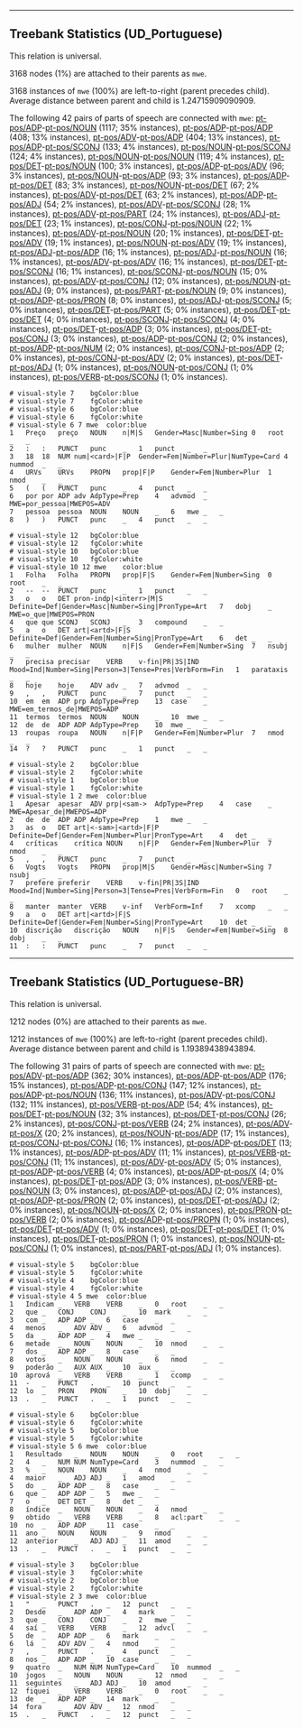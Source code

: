 

--------------------------------------------------------------------------------

## Treebank Statistics (UD_Portuguese)

This relation is universal.

3168 nodes (1%) are attached to their parents as `mwe`.

3168 instances of `mwe` (100%) are left-to-right (parent precedes child).
Average distance between parent and child is 1.24715909090909.

The following 42 pairs of parts of speech are connected with `mwe`: [pt-pos/ADP]()-[pt-pos/NOUN]() (1117; 35% instances), [pt-pos/ADP]()-[pt-pos/ADP]() (408; 13% instances), [pt-pos/ADV]()-[pt-pos/ADP]() (404; 13% instances), [pt-pos/ADP]()-[pt-pos/SCONJ]() (133; 4% instances), [pt-pos/NOUN]()-[pt-pos/SCONJ]() (124; 4% instances), [pt-pos/NOUN]()-[pt-pos/NOUN]() (119; 4% instances), [pt-pos/DET]()-[pt-pos/NOUN]() (100; 3% instances), [pt-pos/ADP]()-[pt-pos/ADV]() (96; 3% instances), [pt-pos/NOUN]()-[pt-pos/ADP]() (93; 3% instances), [pt-pos/ADP]()-[pt-pos/DET]() (83; 3% instances), [pt-pos/NOUN]()-[pt-pos/DET]() (67; 2% instances), [pt-pos/ADV]()-[pt-pos/DET]() (63; 2% instances), [pt-pos/ADP]()-[pt-pos/ADJ]() (54; 2% instances), [pt-pos/ADV]()-[pt-pos/SCONJ]() (28; 1% instances), [pt-pos/ADV]()-[pt-pos/PART]() (24; 1% instances), [pt-pos/ADJ]()-[pt-pos/DET]() (23; 1% instances), [pt-pos/CONJ]()-[pt-pos/NOUN]() (22; 1% instances), [pt-pos/ADV]()-[pt-pos/NOUN]() (20; 1% instances), [pt-pos/DET]()-[pt-pos/ADV]() (19; 1% instances), [pt-pos/NOUN]()-[pt-pos/ADV]() (19; 1% instances), [pt-pos/ADJ]()-[pt-pos/ADP]() (16; 1% instances), [pt-pos/ADJ]()-[pt-pos/NOUN]() (16; 1% instances), [pt-pos/ADV]()-[pt-pos/ADV]() (16; 1% instances), [pt-pos/DET]()-[pt-pos/SCONJ]() (16; 1% instances), [pt-pos/SCONJ]()-[pt-pos/NOUN]() (15; 0% instances), [pt-pos/ADV]()-[pt-pos/CONJ]() (12; 0% instances), [pt-pos/NOUN]()-[pt-pos/ADJ]() (9; 0% instances), [pt-pos/PART]()-[pt-pos/NOUN]() (9; 0% instances), [pt-pos/ADP]()-[pt-pos/PRON]() (8; 0% instances), [pt-pos/ADJ]()-[pt-pos/SCONJ]() (5; 0% instances), [pt-pos/DET]()-[pt-pos/PART]() (5; 0% instances), [pt-pos/DET]()-[pt-pos/DET]() (4; 0% instances), [pt-pos/SCONJ]()-[pt-pos/SCONJ]() (4; 0% instances), [pt-pos/DET]()-[pt-pos/ADP]() (3; 0% instances), [pt-pos/DET]()-[pt-pos/CONJ]() (3; 0% instances), [pt-pos/ADP]()-[pt-pos/CONJ]() (2; 0% instances), [pt-pos/ADP]()-[pt-pos/NUM]() (2; 0% instances), [pt-pos/CONJ]()-[pt-pos/ADP]() (2; 0% instances), [pt-pos/CONJ]()-[pt-pos/ADV]() (2; 0% instances), [pt-pos/DET]()-[pt-pos/ADJ]() (1; 0% instances), [pt-pos/NOUN]()-[pt-pos/CONJ]() (1; 0% instances), [pt-pos/VERB]()-[pt-pos/SCONJ]() (1; 0% instances).


~~~ conllu
# visual-style 7	bgColor:blue
# visual-style 7	fgColor:white
# visual-style 6	bgColor:blue
# visual-style 6	fgColor:white
# visual-style 6 7 mwe	color:blue
1	Preço	preço	NOUN	n|M|S	Gender=Masc|Number=Sing	0	root	_	_
2	:	:	PUNCT	punc	_	1	punct	_	_
3	18	18	NUM	num|<card>|F|P	Gender=Fem|Number=Plur|NumType=Card	4	nummod	_	_
4	URVs	URVs	PROPN	prop|F|P	Gender=Fem|Number=Plur	1	nmod	_	_
5	(	(	PUNCT	punc	_	4	punct	_	_
6	por	por	ADP	adv	AdpType=Prep	4	advmod	_	MWE=por_pessoa|MWEPOS=ADV
7	pessoa	pessoa	NOUN	NOUN	_	6	mwe	_	_
8	)	)	PUNCT	punc	_	4	punct	_	_

~~~


~~~ conllu
# visual-style 12	bgColor:blue
# visual-style 12	fgColor:white
# visual-style 10	bgColor:blue
# visual-style 10	fgColor:white
# visual-style 10 12 mwe	color:blue
1	Folha	Folha	PROPN	prop|F|S	Gender=Fem|Number=Sing	0	root	_	_
2	--	--	PUNCT	punc	_	1	punct	_	_
3	o	o	DET	pron-indp|<interr>|M|S	Definite=Def|Gender=Masc|Number=Sing|PronType=Art	7	dobj	_	MWE=o_que|MWEPOS=PRON
4	que	que	SCONJ	SCONJ	_	3	compound	_	_
5	a	o	DET	art|<artd>|F|S	Definite=Def|Gender=Fem|Number=Sing|PronType=Art	6	det	_	_
6	mulher	mulher	NOUN	n|F|S	Gender=Fem|Number=Sing	7	nsubj	_	_
7	precisa	precisar	VERB	v-fin|PR|3S|IND	Mood=Ind|Number=Sing|Person=3|Tense=Pres|VerbForm=Fin	1	parataxis	_	_
8	hoje	hoje	ADV	adv	_	7	advmod	_	_
9	,	,	PUNCT	punc	_	7	punct	_	_
10	em	em	ADP	prp	AdpType=Prep	13	case	_	MWE=em_termos_de|MWEPOS=ADP
11	termos	termos	NOUN	NOUN	_	10	mwe	_	_
12	de	de	ADP	ADP	AdpType=Prep	10	mwe	_	_
13	roupas	roupa	NOUN	n|F|P	Gender=Fem|Number=Plur	7	nmod	_	_
14	?	?	PUNCT	punc	_	1	punct	_	_

~~~


~~~ conllu
# visual-style 2	bgColor:blue
# visual-style 2	fgColor:white
# visual-style 1	bgColor:blue
# visual-style 1	fgColor:white
# visual-style 1 2 mwe	color:blue
1	Apesar	apesar	ADV	prp|<sam->	AdpType=Prep	4	case	_	MWE=Apesar_de|MWEPOS=ADP
2	de	de	ADP	ADP	AdpType=Prep	1	mwe	_	_
3	as	o	DET	art|<-sam>|<artd>|F|P	Definite=Def|Gender=Fem|Number=Plur|PronType=Art	4	det	_	_
4	críticas	crítica	NOUN	n|F|P	Gender=Fem|Number=Plur	7	nmod	_	_
5	,	,	PUNCT	punc	_	7	punct	_	_
6	Vogts	Vogts	PROPN	prop|M|S	Gender=Masc|Number=Sing	7	nsubj	_	_
7	prefere	preferir	VERB	v-fin|PR|3S|IND	Mood=Ind|Number=Sing|Person=3|Tense=Pres|VerbForm=Fin	0	root	_	_
8	manter	manter	VERB	v-inf	VerbForm=Inf	7	xcomp	_	_
9	a	o	DET	art|<artd>|F|S	Definite=Def|Gender=Fem|Number=Sing|PronType=Art	10	det	_	_
10	discrição	discrição	NOUN	n|F|S	Gender=Fem|Number=Sing	8	dobj	_	_
11	:	:	PUNCT	punc	_	7	punct	_	_

~~~




--------------------------------------------------------------------------------

## Treebank Statistics (UD_Portuguese-BR)

This relation is universal.

1212 nodes (0%) are attached to their parents as `mwe`.

1212 instances of `mwe` (100%) are left-to-right (parent precedes child).
Average distance between parent and child is 1.19389438943894.

The following 31 pairs of parts of speech are connected with `mwe`: [pt-pos/ADV]()-[pt-pos/ADP]() (362; 30% instances), [pt-pos/ADP]()-[pt-pos/ADP]() (176; 15% instances), [pt-pos/ADP]()-[pt-pos/CONJ]() (147; 12% instances), [pt-pos/ADP]()-[pt-pos/NOUN]() (136; 11% instances), [pt-pos/ADV]()-[pt-pos/CONJ]() (132; 11% instances), [pt-pos/VERB]()-[pt-pos/ADP]() (54; 4% instances), [pt-pos/DET]()-[pt-pos/NOUN]() (32; 3% instances), [pt-pos/DET]()-[pt-pos/CONJ]() (26; 2% instances), [pt-pos/CONJ]()-[pt-pos/VERB]() (24; 2% instances), [pt-pos/ADV]()-[pt-pos/X]() (20; 2% instances), [pt-pos/NOUN]()-[pt-pos/ADP]() (17; 1% instances), [pt-pos/CONJ]()-[pt-pos/CONJ]() (16; 1% instances), [pt-pos/ADP]()-[pt-pos/DET]() (13; 1% instances), [pt-pos/ADP]()-[pt-pos/ADV]() (11; 1% instances), [pt-pos/VERB]()-[pt-pos/CONJ]() (11; 1% instances), [pt-pos/ADV]()-[pt-pos/ADV]() (5; 0% instances), [pt-pos/ADP]()-[pt-pos/VERB]() (4; 0% instances), [pt-pos/ADP]()-[pt-pos/X]() (4; 0% instances), [pt-pos/DET]()-[pt-pos/ADP]() (3; 0% instances), [pt-pos/VERB]()-[pt-pos/NOUN]() (3; 0% instances), [pt-pos/ADP]()-[pt-pos/ADJ]() (2; 0% instances), [pt-pos/ADP]()-[pt-pos/PRON]() (2; 0% instances), [pt-pos/DET]()-[pt-pos/ADJ]() (2; 0% instances), [pt-pos/NOUN]()-[pt-pos/X]() (2; 0% instances), [pt-pos/PRON]()-[pt-pos/VERB]() (2; 0% instances), [pt-pos/ADP]()-[pt-pos/PROPN]() (1; 0% instances), [pt-pos/DET]()-[pt-pos/ADV]() (1; 0% instances), [pt-pos/DET]()-[pt-pos/DET]() (1; 0% instances), [pt-pos/DET]()-[pt-pos/PRON]() (1; 0% instances), [pt-pos/NOUN]()-[pt-pos/CONJ]() (1; 0% instances), [pt-pos/PART]()-[pt-pos/ADJ]() (1; 0% instances).


~~~ conllu
# visual-style 5	bgColor:blue
# visual-style 5	fgColor:white
# visual-style 4	bgColor:blue
# visual-style 4	fgColor:white
# visual-style 4 5 mwe	color:blue
1	Indicam	_	VERB	VERB	_	0	root	_	_
2	que	_	CONJ	CONJ	_	10	mark	_	_
3	com	_	ADP	ADP	_	6	case	_	_
4	menos	_	ADV	ADV	_	6	advmod	_	_
5	da	_	ADP	ADP	_	4	mwe	_	_
6	metade	_	NOUN	NOUN	_	10	nmod	_	_
7	dos	_	ADP	ADP	_	8	case	_	_
8	votos	_	NOUN	NOUN	_	6	nmod	_	_
9	poderão	_	AUX	AUX	_	10	aux	_	_
10	aprová	_	VERB	VERB	_	1	ccomp	_	_
11	-	_	PUNCT	.	_	10	punct	_	_
12	lo	_	PRON	PRON	_	10	dobj	_	_
13	.	_	PUNCT	.	_	1	punct	_	_

~~~


~~~ conllu
# visual-style 6	bgColor:blue
# visual-style 6	fgColor:white
# visual-style 5	bgColor:blue
# visual-style 5	fgColor:white
# visual-style 5 6 mwe	color:blue
1	Resultado	_	NOUN	NOUN	_	0	root	_	_
2	4	_	NUM	NUM	NumType=Card	3	nummod	_	_
3	%	_	NOUN	NOUN	_	4	nmod	_	_
4	maior	_	ADJ	ADJ	_	1	amod	_	_
5	do	_	ADP	ADP	_	8	case	_	_
6	que	_	ADP	ADP	_	5	mwe	_	_
7	o	_	DET	DET	_	8	det	_	_
8	índice	_	NOUN	NOUN	_	4	nmod	_	_
9	obtido	_	VERB	VERB	_	8	acl:part	_	_
10	no	_	ADP	ADP	_	11	case	_	_
11	ano	_	NOUN	NOUN	_	9	nmod	_	_
12	anterior	_	ADJ	ADJ	_	11	amod	_	_
13	.	_	PUNCT	.	_	1	punct	_	_

~~~


~~~ conllu
# visual-style 3	bgColor:blue
# visual-style 3	fgColor:white
# visual-style 2	bgColor:blue
# visual-style 2	fgColor:white
# visual-style 2 3 mwe	color:blue
1	"	_	PUNCT	.	_	12	punct	_	_
2	Desde	_	ADP	ADP	_	4	mark	_	_
3	que	_	CONJ	CONJ	_	2	mwe	_	_
4	saí	_	VERB	VERB	_	12	advcl	_	_
5	de	_	ADP	ADP	_	6	mark	_	_
6	lá	_	ADV	ADV	_	4	nmod	_	_
7	,	_	PUNCT	.	_	4	punct	_	_
8	nos	_	ADP	ADP	_	10	case	_	_
9	quatro	_	NUM	NUM	NumType=Card	10	nummod	_	_
10	jogos	_	NOUN	NOUN	_	12	nmod	_	_
11	seguintes	_	ADJ	ADJ	_	10	amod	_	_
12	fiquei	_	VERB	VERB	_	0	root	_	_
13	de	_	ADP	ADP	_	14	mark	_	_
14	fora	_	ADV	ADV	_	12	nmod	_	_
15	.	_	PUNCT	.	_	12	punct	_	_

~~~


